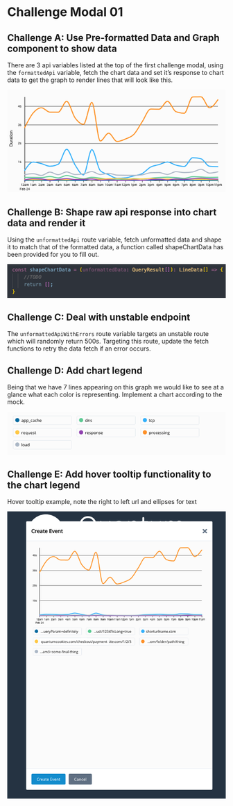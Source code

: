# Challenge Modal 01

## Challenge A: Use Pre-formatted Data and Graph component to show data

There are 3 api variables listed at the top of the first challenge modal, using the `formattedApi` variable, fetch the chart data and set it’s response to chart data to get the graph to render lines that will look like this.

![Image for Challenge Modal 01, Challenge A](./images/01-A.png)

## Challenge B: Shape raw api response into chart data and render it

Using the `unformattedApi` route variable, fetch unformatted data and shape it to match that of the formatted data, a function called shapeChartData has been provided for you to fill out.

![Image for Challenge Modal 01, Challenge B](./images/01-B.png)

## Challenge C: Deal with unstable endpoint

The `unformattedApiWithErrors` route variable targets an unstable route which will randomly return 500s. Targeting this route, update the fetch functions to retry the data fetch if an error occurs.

## Challenge D: Add chart legend

Being that we have 7 lines appearing on this graph we would like to see at a glance what each color is representing. Implement a chart according to the mock.

![Image for Challenge Modal 01, Challenge D](./images/01-D.png)

## Challenge E: Add hover tooltip functionality to the chart legend

Hover tooltip example, note the right to left url and ellipses for text

![Image for Challenge Modal 01, Challenge E](./images/01-E.png)
